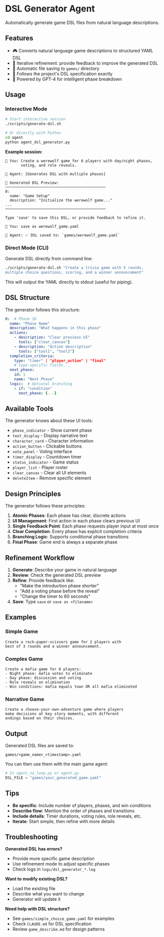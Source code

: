 # DSL Generator Agent

Automatically generate game DSL files from natural language descriptions.

## Features

- 🎮 Converts natural language game descriptions to structured YAML DSL
- 🔄 Iterative refinement: provide feedback to improve the generated DSL
- 💾 Automatic file saving to `games/` directory
- 📝 Follows the project's DSL specification exactly
- 🤖 Powered by GPT-4 for intelligent phase breakdown

## Usage

### Interactive Mode

```bash
# Start interactive session
./scripts/generate-dsl.sh

# Or directly with Python
cd agent
python agent_dsl_generator.py
```

**Example session:**
```
👤 You: Create a werewolf game for 6 players with day/night phases, 
       voting, and role reveals.

🤖 Agent: [Generates DSL with multiple phases]

📄 Generated DSL Preview:
─────────────────────────────────────────────
0:
  name: "Game Setup"
  description: "Initialize the werewolf game..."
...
─────────────────────────────────────────────

Type 'save' to save this DSL, or provide feedback to refine it.

👤 You: save as werewolf_game.yaml

🤖 Agent: ✅ DSL saved to: `games/werewolf_game.yaml`
```

### Direct Mode (CLI)

Generate DSL directly from command line:

```bash
./scripts/generate-dsl.sh "Create a trivia game with 5 rounds, 
multiple choice questions, scoring, and a winner announcement"
```

This will output the YAML directly to stdout (useful for piping).

## DSL Structure

The generator follows this structure:

```yaml
0:  # Phase ID
  name: "Phase Name"
  description: "What happens in this phase"
  actions:
    - description: "Clear previous UI"
      tools: ["clear_canvas"]
    - description: "Action description"
      tools: ["tool1", "tool2"]
  completion_criteria:
    type: "timer" | "player_action" | "final"
    # type-specific fields...
  next_phase:
    id: 1
    name: "Next Phase"
  logic:  # Optional branching
    - if: "condition"
      next_phase: {...}
```

## Available Tools

The generator knows about these UI tools:
- `phase_indicator` - Show current phase
- `text_display` - Display narrative text
- `character_card` - Character information
- `action_button` - Clickable buttons
- `vote_panel` - Voting interface
- `timer_display` - Countdown timer
- `status_indicator` - Game status
- `player_list` - Player roster
- `clear_canvas` - Clear all UI elements
- `deleteItem` - Remove specific element

## Design Principles

The generator follows these principles:

1. **Atomic Phases**: Each phase has clear, discrete actions
2. **UI Management**: First action in each phase clears previous UI
3. **Single Feedback Point**: Each phase requests player input at most once
4. **Clear Completion**: Every phase has explicit completion criteria
5. **Branching Logic**: Supports conditional phase transitions
6. **Final Phase**: Game end is always a separate phase

## Refinement Workflow

1. **Generate**: Describe your game in natural language
2. **Review**: Check the generated DSL preview
3. **Refine**: Provide feedback like:
   - "Make the introduction phase shorter"
   - "Add a voting phase before the reveal"
   - "Change the timer to 60 seconds"
4. **Save**: Type `save` or `save as <filename>`

## Examples

### Simple Game
```
Create a rock-paper-scissors game for 2 players with 
best of 3 rounds and a winner announcement.
```

### Complex Game
```
Create a mafia game for 8 players:
- Night phase: mafia votes to eliminate
- Day phase: discussion and voting
- Role reveals on elimination
- Win conditions: mafia equals town OR all mafia eliminated
```

### Narrative Game
```
Create a choose-your-own-adventure game where players 
make decisions at key story moments, with different 
endings based on their choices.
```

## Output

Generated DSL files are saved to:
```
games/<game_name>_<timestamp>.yaml
```

You can then use them with the main game agent:
```python
# In agent_no_loop.py or agent.py
DSL_FILE = "games/your_generated_game.yaml"
```

## Tips

- **Be specific**: Include number of players, phases, and win conditions
- **Describe flow**: Mention the order of phases and transitions
- **Include details**: Timer durations, voting rules, role reveals, etc.
- **Iterate**: Start simple, then refine with more details

## Troubleshooting

**Generated DSL has errors?**
- Provide more specific game description
- Use refinement mode to adjust specific phases
- Check logs in `logs/dsl_generator_*.log`

**Want to modify existing DSL?**
- Load the existing file
- Describe what you want to change
- Generator will update it

**Need help with DSL structure?**
- See `games/simple_choice_game.yaml` for examples
- Check `CLAUDE.md` for DSL specification
- Review `game_describe.md` for design patterns

